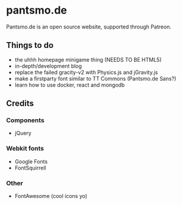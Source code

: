 # pantsmo.de
Pantsmo.de is an open source website, supported through Patreon.

## Things to do
* the uhhh homepage minigame thing (NEEDS TO BE HTML5)
* in-depth/development blog
* replace the failed gracity-v2 with Physics.js and jGravity.js
* make a firstparty font similar to TT Commons (Pantsmo.de Sans?)
* learn how to use docker, react and mongodb

## Credits
### Components
* jQuery
### Webkit fonts
* Google Fonts
* FontSquirrell
### Other
* FontAwesome (cool icons yo)
